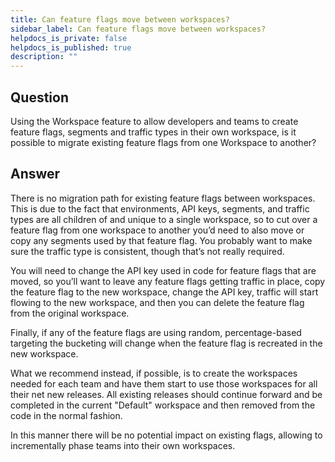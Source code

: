 ```yaml
---
title: Can feature flags move between workspaces?
sidebar_label: Can feature flags move between workspaces?
helpdocs_is_private: false
helpdocs_is_published: true
description: ""
---
```


<p>
  <button hidden style={{borderRadius:'8px', border:'1px', fontFamily:'Courier New', fontWeight:'800', textAlign:'left'}}> help.split.io link: https://help.split.io/hc/en-us/articles/360022711211-Can-feature-flags-move-between-workspaces </button>
</p>

## Question

Using the Workspace feature to allow developers and teams to create feature flags, segments and traffic types in their own workspace, is it possible to migrate existing feature flags from one Workspace to another?

## Answer

There is no migration path for existing feature flags between workspaces. This is due to the fact that environments, API keys, segments, and traffic types are all children of and unique to a single workspace, so to cut over a feature flag from one workspace to another you’d need to also move or copy any segments used by that feature flag.  You probably want to make sure the traffic type is consistent, though that’s not really required. 

You will need to change the API key used in code for feature flags that are moved, so you’ll want to leave any feature flags getting traffic in place, copy the feature flag to the new workspace, change the API key, traffic will start flowing to the new workspace, and then you can delete the feature flag from the original workspace.

Finally, if any of the feature flags are using random, percentage-based targeting the bucketing will change when the feature flag is recreated in the new workspace.

What we recommend instead, if possible, is to create the workspaces needed for each team and have them start to use those workspaces for all their net new releases. All existing releases should continue forward and be completed in the current "Default" workspace and then removed from the code in the normal fashion.

In this manner there will be no potential impact on existing flags, allowing to incrementally phase teams into their own workspaces.
